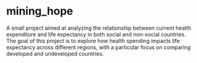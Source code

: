 # mining_hope
A small project aimed at analyzing the relationship between current health expenditure and life expectancy in both social and non-social countries. The goal of this project is to explore how health spending impacts life expectancy across different regions, with a particular focus on comparing developed and undeveloped countries. 
